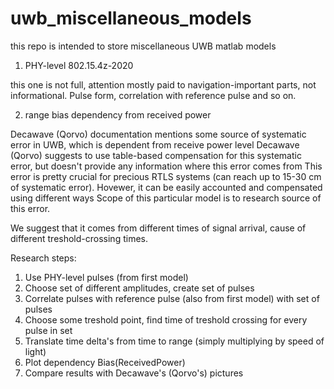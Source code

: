 # uwb_miscellaneous_models

this repo is intended to store miscellaneous UWB matlab models

1. PHY-level 802.15.4z-2020

this one is not full, attention mostly paid to navigation-important parts, not informational. Pulse form, correlation with reference pulse and so on.

2.  range bias dependency from received power

Decawave (Qorvo) documentation mentions some source of systematic error in UWB, which is dependent from receive power level
Decawave (Qorvo) suggests to use table-based compensation for this systematic error, but doesn't provide any information where this error comes from
This error is pretty crucial for precious RTLS systems (can reach up to 15-30 cm of systematic error). Hovewer, it can be easily accounted and compensated using different ways
Scope of this particular model is to research source of this error. 

We suggest that it comes from different times of signal arrival, cause of different treshold-crossing times.

Research steps:
1. Use PHY-level pulses (from first model)
2. Choose set of different amplitudes, create set of pulses 
3. Correlate pulses with reference pulse (also from first model) with set of pulses
4. Choose some treshold point, find time of treshold crossing for every pulse in set
5. Translate time delta's from time to range (simply multiplying by speed of light)
6. Plot dependency Bias(ReceivedPower)
7. Compare results with Decawave's (Qorvo's) pictures
